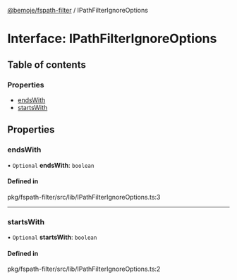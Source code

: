 [@bemoje/fspath-filter](https://github.com/bemoje/tsmono/blob/main/pkg/fspath-filter/docs/md/index.md) / IPathFilterIgnoreOptions

# Interface: IPathFilterIgnoreOptions

## Table of contents

### Properties

- [endsWith](https://github.com/bemoje/tsmono/blob/main/pkg/fspath-filter/docs/md/interfaces/IPathFilterIgnoreOptions.md#endswith)
- [startsWith](https://github.com/bemoje/tsmono/blob/main/pkg/fspath-filter/docs/md/interfaces/IPathFilterIgnoreOptions.md#startswith)

## Properties

### endsWith

• `Optional` **endsWith**: `boolean`

#### Defined in

pkg/fspath-filter/src/lib/IPathFilterIgnoreOptions.ts:3

___

### startsWith

• `Optional` **startsWith**: `boolean`

#### Defined in

pkg/fspath-filter/src/lib/IPathFilterIgnoreOptions.ts:2
